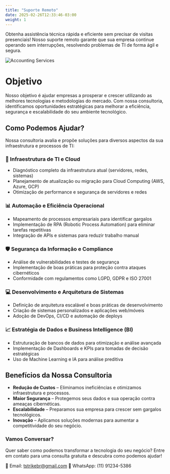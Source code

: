 ```yaml
---
title: "Suporte Remoto"
date: 2025-02-26T12:33:46-03:00
weight: 1
---
```


Obtenha assistência técnica rápida e eficiente sem precisar de visitas presenciais! Nosso suporte remoto garante que sua empresa continue operando sem interrupções, resolvendo problemas de TI de forma ágil e segura.

![Accounting Services](/images/annie-spratt-vGgn0xLdy8s-unsplash.jpg)

# Objetivo

Nosso objetivo é ajudar empresas a prosperar e crescer utilizando as melhores tecnologias e metodologias do mercado. Com nossa consultoria, identificamos oportunidades estratégicas para melhorar a eficiência, segurança e escalabilidade do seu ambiente tecnológico.

## Como Podemos Ajudar?

Nossa consultoria avalia e propõe soluções para diversos aspectos da sua infraestrutura e processos de TI:

### 📡 Infraestrutura de TI e Cloud
* Diagnóstico completo da infraestrutura atual (servidores, redes, sistemas)
* Planejamento de atualização ou migração para Cloud Computing (AWS, Azure, GCP)
* Otimização de performance e segurança de servidores e redes

### 📊 Automação e Eficiência Operacional
* Mapeamento de processos empresariais para identificar gargalos
* Implementação de RPA (Robotic Process Automation) para eliminar tarefas repetitivas
* Integração de APIs e sistemas para reduzir trabalho manual

### 🛡️ Segurança da Informação e Compliance
* Análise de vulnerabilidades e testes de segurança
* Implementação de boas práticas para proteção contra ataques cibernéticos
* Conformidade com regulamentos como LGPD, GDPR e ISO 27001

### 💻 Desenvolvimento e Arquitetura de Sistemas
* Definição de arquitetura escalável e boas práticas de desenvolvimento
* Criação de sistemas personalizados e aplicações web/móveis
* Adoção de DevOps, CI/CD e automação de deploys

### 📈 Estratégia de Dados e Business Intelligence (BI)
* Estruturação de bancos de dados para otimização e análise avançada
* Implementação de Dashboards e KPIs para tomadas de decisão estratégicas
* Uso de Machine Learning e IA para análise preditiva

## Benefícios da Nossa Consultoria

* **Redução de Custos** – Eliminamos ineficiências e otimizamos infraestrutura e processos.
* **Maior Segurança** – Protegemos seus dados e sua operação contra ameaças cibernéticas.
* **Escalabilidade** – Preparamos sua empresa para crescer sem gargalos tecnológicos.
* **Inovação** – Aplicamos soluções modernas para aumentar a competitividade do seu negócio.

### Vamos Conversar?
Quer saber como podemos transformar a tecnologia do seu negócio? Entre em contato para uma consulta gratuita e descubra como podemos ajudar!

📧 Email: tstrikebr@gmail.com
📱 WhatsApp: (11) 91234-5386